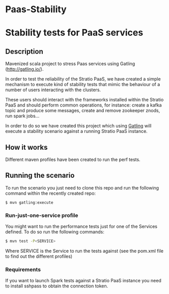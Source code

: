 #  Paas-Stability
# Stability tests for PaaS services

## Description
Mavenized scala project to stress Paas services using Gatling (http://gatling.io/).

In order to test the reliability of the Stratio PaaS, we have created a simple mechanism to execute 
kind of stability tests that mimic the behaviour of a number of users interacting with the clusters.

These users should interact with the frameworks installed within the Stratio PaaS and should perform 
common operations, for instance: create a kafka topic and produce some messages, create and remove 
zookeeper znods, run spark jobs...

In order to do so we have created this project which using [Gatling](http://gatling.io/#/) will execute 
a stability scenario against a running Stratio PaaS instance. 

## How it works

Different maven profiles have been created to run the perf tests.

## Running the scenario

To run the scenario you just need to clone this repo and run the following command within the recently
created repo:

```
$ mvn gatling:execute 
```

### Run-just-one-service profile

You might want to run the performance tests just for one of the Services defined. To do so run the following commands:

```sh
$ mvn test -P<SERVICE>
```
Where SERVICE is the Service to run the tests against (see the pom.xml file to find out the different profiles)

### Requirements

If you want to launch Spark tests against a Stratio PaaS instance you need to install sshpass to obtain the connection token.
